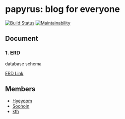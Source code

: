 # papyrus: blog for everyone

[![Build Status](https://travis-ci.org/neouldevs/papyrus.svg?branch=master)](https://travis-ci.org/neouldevs/papyrus)
[![Maintainability](https://api.codeclimate.com/v1/badges/d602c085821d5f9e390b/maintainability)](https://codeclimate.com/github/neouldevs/papyrus/maintainability)


## Document

### 1. ERD

database schema

[ERD Link](https://www.erdcloud.com/d/B43AuFPuW4Lv3YYQ5)

## Members

- [Hyeyoom](https://github.com/hyeyoom)
- [Soohoin](https://github.com/soohoin)
- [kth](https://github.com/best1m)